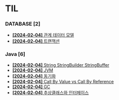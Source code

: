 # TIL
 
### DATABASE [2]
- [**[2024-02-04]**  관계 데이터 모델](https://github.com/A-lass/TIL/blob/main/DATABASE/관계_데이터_모델.md)
- [**[2024-02-04]**  트랜잭션](https://github.com/A-lass/TIL/blob/main/DATABASE/트랜잭션.md)
### Java [6]
- [**[2024-02-04]**  String StringBuilder StringBuffer](https://github.com/A-lass/TIL/blob/main/Java/String_StringBuilder_StringBuffer.md)
- [**[2024-02-04]**  JVM](https://github.com/A-lass/TIL/blob/main/Java/JVM.md)
- [**[2024-02-04]**  동기화](https://github.com/A-lass/TIL/blob/main/Java/동기화.md)
- [**[2024-02-04]**  Call By Value vs Call By Reference](https://github.com/A-lass/TIL/blob/main/Java/Call_By_Value_vs_Call_By_Reference.md)
- [**[2024-02-04]**  GC](https://github.com/A-lass/TIL/blob/main/Java/GC.md)
- [**[2024-02-04]**  추상클래스와 인터페이스](https://github.com/A-lass/TIL/blob/main/Java/추상클래스와_인터페이스.md)
